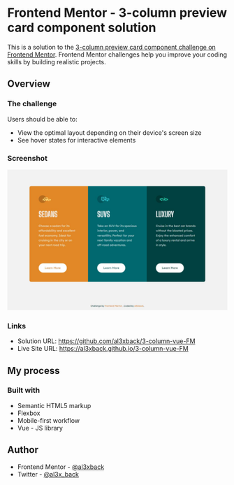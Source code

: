 # Frontend Mentor - 3-column preview card component solution

This is a solution to the [3-column preview card component challenge on Frontend Mentor](https://www.frontendmentor.io/challenges/3column-preview-card-component-pH92eAR2-). Frontend Mentor challenges help you improve your coding skills by building realistic projects. 

## Overview

### The challenge

Users should be able to:

- View the optimal layout depending on their device's screen size
- See hover states for interactive elements

### Screenshot

![](./screenshot.jpg)

### Links

- Solution URL: https://github.com/al3xback/3-column-vue-FM
- Live Site URL: https://al3xback.github.io/3-column-vue-FM

## My process

### Built with

- Semantic HTML5 markup
- Flexbox
- Mobile-first workflow
- Vue - JS library

## Author

- Frontend Mentor - [@al3xback](https://www.frontendmentor.io/profile/al3xback)
- Twitter - [@al3x_back](https://twitter.com/al3x_back)
